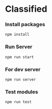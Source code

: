 # Classified

### Install packages

```
npm install
```

### Run Server

```
npm run start
```

### For dev server

```
npm run server
```

### Test modules

```
npm run test
```
